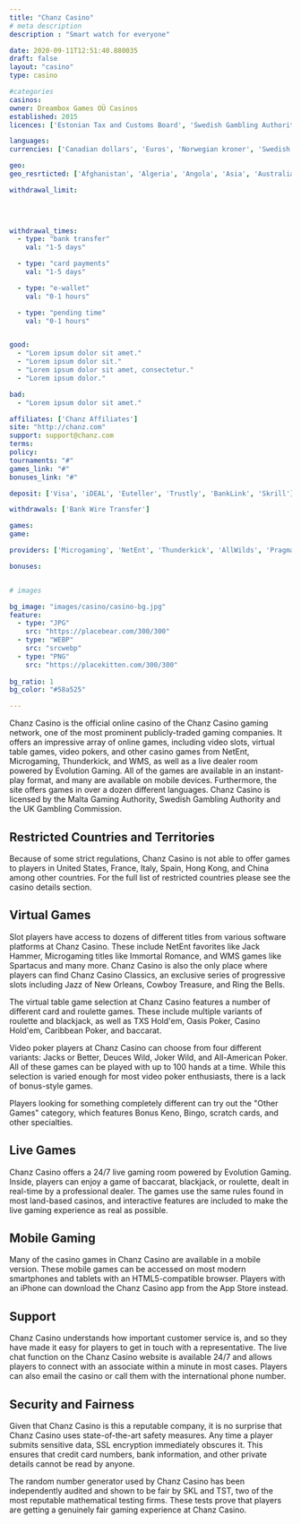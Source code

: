 ```yaml
---
title: "Chanz Casino"
# meta description
description : "Smart watch for everyone"

date: 2020-09-11T12:51:40.880035
draft: false
layout: "casino" 
type: casino

#categories
casinos: 
owner: Dreambox Games OÜ Casinos
established: 2015
licences: ['Estonian Tax and Customs Board', 'Swedish Gambling Authority']

languages: 
currencies: ['Canadian dollars', 'Euros', 'Norwegian kroner', 'Swedish kronor']

geo: 
geo_resrticted: ['Afghanistan', 'Algeria', 'Angola', 'Asia', 'Australia', 'New South Wales', 'Bahrain', 'Belgium', 'Cuba', 'Czech Republic', 'Denmark', 'Eritrea', 'Ethiopia', 'France', 'Germany', 'Baden-Württemberg', 'Bayern', 'Berlin', 'Brandenburg', 'Bremen', 'Hamburg', 'Hessen', 'Mecklenburg-Vorpommern', 'Niedersachsen', 'Nordrhein-Westfalen', 'Rheinland-Pfalz', 'Saarland', 'Sachsen', 'Sachsen-Anhalt', 'Schleswig-Holstein', 'Thüringen', 'Hong Kong', 'Indonesia', 'Iran', 'Iraq', 'Italy', 'Jordan', 'Kuwait', 'Libya', 'Malaysia', 'Marshall Islands', 'Mauritania', 'Mauritius', 'Morocco', 'Norfolk Island', 'North Korea', 'Oman', 'Pakistan', 'Puerto Rico', 'Qatar', 'Romania', 'Rwanda', 'Saudi Arabia', 'Somalia', 'South Sudan', 'Spain', 'Sudan', 'Switzerland', 'Syria', 'Tunisia', 'Turkey', 'United Arab Emirates', 'United Kingdom', 'United States', 'Alabama', 'Alaska', 'American Samoa', 'Arizona', 'Arkansas', 'California', 'Colorado', 'Connecticut', 'Delaware', 'District of Columbia', 'Florida', 'Georgia(US)', 'Guam', 'Hawaii', 'Idaho', 'Illinois', 'Indiana', 'Iowa', 'Kansas', 'Kentucky', 'Louisiana', 'Maine', 'Maryland', 'Massachusetts', 'Michigan', 'Minnesota', 'Mississippi', 'Missouri', 'Montana', 'Nebraska', 'Nevada', 'New Hampshire', 'New Jersey', 'New Mexico', 'New York', 'North Carolina', 'North Dakota', 'Northern Mariana Islands', 'Ohio', 'Oklahoma', 'Oregon', 'Pennsylvania', 'Rhode Island', 'South Carolina', 'South Dakota', 'Tennessee', 'Texas', 'U.S. Virgin Islands', 'Utah', 'Vermont', 'Virginia', 'Washington', 'West Virginia', 'Wisconsin', 'Wyoming', 'Yemen']

withdrawal_limit:

  
  

withdrawal_times:
  - type: "bank transfer"
    val: "1-5 days"

  - type: "card payments"
    val: "1-5 days"

  - type: "e-wallet"
    val: "0-1 hours"

  - type: "pending time"
    val: "0-1 hours"


good:
  - "Lorem ipsum dolor sit amet."
  - "Lorem ipsum dolor sit."
  - "Lorem ipsum dolor sit amet, consectetur."
  - "Lorem ipsum dolor."

bad:
  - "Lorem ipsum dolor sit amet."

affiliates: ['Chanz Affiliates']
site: "http://chanz.com"
support: support@chanz.com
terms:
policy:
tournaments: "#"
games_link: "#"
bonuses_link: "#"

deposit: ['Visa', 'iDEAL', 'Euteller', 'Trustly', 'BankLink', 'Skrill']

withdrawals: ['Bank Wire Transfer']

games: 
game:

providers: ['Microgaming', 'NetEnt', 'Thunderkick', 'AllWilds', 'Pragmatic Play', 'Magnet Gaming']

bonuses:


# images

bg_image: "images/casino/casino-bg.jpg"  
feature:
  - type: "JPG" 
    src: "https://placebear.com/300/300"
  - type: "WEBP"
    src: "srcwebp"
  - type: "PNG"
    src: "https://placekitten.com/300/300"  
 
bg_ratio: 1 
bg_color: "#58a525"  

---
```


Chanz Casino is the official online casino of the Chanz Casino gaming network, one of the most prominent publicly-traded gaming companies. It offers an impressive array of online games, including video slots, virtual table games, video pokers, and other casino games from NetEnt, Microgaming, Thunderkick, and WMS, as well as a live dealer room powered by Evolution Gaming. All of the games are available in an instant-play format, and many are available on mobile devices. Furthermore, the site offers games in over a dozen different languages. Chanz Casino is licensed by the Malta Gaming Authority, Swedish Gambling Authority and the UK Gambling Commission.

## Restricted Countries and Territories
Because of some strict regulations, Chanz Casino is not able to offer games to players in United States, France, Italy, Spain, Hong Kong, and China among other countries. For the full list of restricted countries please see the casino details section.

## Virtual Games
Slot players have access to dozens of different titles from various software platforms at Chanz Casino. These include NetEnt favorites like Jack Hammer, Microgaming titles like Immortal Romance, and WMS games like Spartacus and many more. Chanz Casino is also the only place where players can find Chanz Casino Classics, an exclusive series of progressive slots including Jazz of New Orleans, Cowboy Treasure, and Ring the Bells.

The virtual table game selection at Chanz Casino features a number of different card and roulette games. These include multiple variants of roulette and blackjack, as well as TXS Hold'em, Oasis Poker, Casino Hold'em, Caribbean Poker, and baccarat.

Video poker players at Chanz Casino can choose from four different variants: Jacks or Better, Deuces Wild, Joker Wild, and All-American Poker. All of these games can be played with up to 100 hands at a time. While this selection is varied enough for most video poker enthusiasts, there is a lack of bonus-style games.

Players looking for something completely different can try out the "Other Games" category, which features Bonus Keno, Bingo, scratch cards, and other specialties.

## Live Games
Chanz Casino offers a 24/7 live gaming room powered by Evolution Gaming. Inside, players can enjoy a game of baccarat, blackjack, or roulette, dealt in real-time by a professional dealer. The games use the same rules found in most land-based casinos, and interactive features are included to make the live gaming experience as real as possible.

## Mobile Gaming
Many of the casino games in Chanz Casino are available in a mobile version. These mobile games can be accessed on most modern smartphones and tablets with an HTML5-compatible browser. Players with an iPhone can download the Chanz Casino app from the App Store instead.

## Support
Chanz Casino understands how important customer service is, and so they have made it easy for players to get in touch with a representative. The live chat function on the Chanz Casino website is available 24/7 and allows players to connect with an associate within a minute in most cases. Players can also email the casino or call them with the international phone number.

## Security and Fairness
Given that Chanz Casino is this a reputable company, it is no surprise that Chanz Casino uses state-of-the-art safety measures. Any time a player submits sensitive data, SSL encryption immediately obscures it. This ensures that credit card numbers, bank information, and other private details cannot be read by anyone.

The random number generator used by Chanz Casino has been independently audited and shown to be fair by SKL and TST, two of the most reputable mathematical testing firms. These tests prove that players are getting a genuinely fair gaming experience at Chanz Casino.